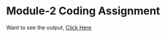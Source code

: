 # Module-2 Coding Assignment

Want to see the output, [Click Here](https://heerdassingh.github.io/HTML-CSS-and-Javascript-for-Web-Developers)
